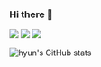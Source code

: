 ### Hi there 👋
<a href="mailto:﻿jh9501@gmail.com?subject=from github:" target="_blank"><img src="https://img.shields.io/badge/jh9501@gmail.com-EA4335?style=flat&logo=Gmail&logoColor=ffffff"/></a>
<a href="https://img.shields.io/badge/swift-F05138?style=flat&logo=swift&logoColor=ffffff" target="_blank"><img src="https://img.shields.io/badge/swift-F05138?style=flat&logo=swift&logoColor=ffffff"/></a>
<a href="https://img.shields.io/badge/C++-00599C?style=flat&logo=c++&logoColor=ffffff" target="_blank"><img src="https://img.shields.io/badge/C++-00599C?style=flat&logo=c++&logoColor=ffffff"/></a>

<!--
**hyun083/hyun083** is a ✨ _special_ ✨ repository because its `README.md` (this file) appears on your GitHub profile.

Here are some ideas to get you started:

- 🔭 I’m currently working on ...
- 🌱 I’m currently learning ...
- 👯 I’m looking to collaborate on ...
- 🤔 I’m looking for help with ...
- 💬 Ask me about ...
- 📫 How to reach me: ...
- 😄 Pronouns: ...
- ⚡ Fun fact: ...
-->

![hyun's GitHub stats](https://github-readme-stats.vercel.app/api?username=hyun083&show_icons=true&theme=swift&hide=stars,prs)
